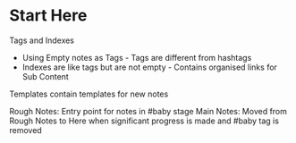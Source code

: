 # Start Here

Tags and Indexes

- Using Empty notes as Tags - Tags are different from hashtags
- Indexes are like tags but are not empty - Contains organised links for Sub Content

Templates contain templates for new notes

Rough Notes: Entry point for notes in #baby stage
Main Notes: Moved from Rough Notes to Here when significant progress is made and #baby tag is removed